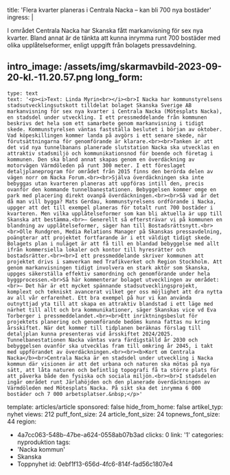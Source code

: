 title: 'Flera kvarter planeras i Centrala Nacka – kan bli 700 nya bostäder'
ingress: |
  <p>I området Centrala Nacka har Skanska fått markanvisning för sex nya kvarter. Bland annat är de tänkta att kunna inrymma runt 700 bostäder med olika upplåtelseformer, enligt uppgift från bolagets pressavdelning.
  </p>
  
intro_image: /assets/img/skarmavbild-2023-09-20-kl.-11.20.57.png
long_form:
  -
    type: text
    text: '<p><i>Text: Linda Myrin<br></i><br>I Nacka har kommunstyrelsens stadsutvecklingsutskott tilldelat bolaget Skanska Sverige AB markanvisning för sex nya kvarter i Centrala Nacka (Mötesplats Nacka), en stadsdel under utveckling. I ett pressmeddelande från kommunen beskrivs det hela som ett samarbete genom markanvisning i tidigt skede. Kommunstyrelsen väntas fastställa beslutet i början av oktober. Vad köpeskillingen kommer landa på avgörs i ett senare skede, när förutsättningarna för genomförande är klarare.<br><br>Tanken är att det vid nya tunnelbanans planerade slutstation Nacka ska utvecklas en attraktiv stadsmiljö och kommunikationsnod för boende och företag i kommunen. Den ska bland annat skapas genom en överdäckning av motorvägen Värmdöleden på runt 300 meter. I ett föreslaget detaljplaneprogram för området från 2015 finns den berörda delen av vägen norr om Nacka Forum.<br><br>Själva överdäckningen ska inte bebyggas utan kvarteren planeras att uppföras intill den, precis ovanför den kommande tunnelbanestationen. Bebyggelsen kommer omge en park med placering direkt ovanpå överdäckningen.<br><br>Så vad är det då man vill bygga? Mats Gerdau, kommunstyrelsens ordförande i Nacka, uppger att det till exempel planeras för totalt runt 700 bostäder i kvarteren. Men vilka upplåtelseformer som kan bli aktuella är upp till Skanska att bestämma.<br>– Generellt så eftersträvar vi på kommunen en blandning av upplåtelseformer, säger han till Bostadsrättsnytt.<br><br>Olle Rundgren, Media Relations Manager på Skanskas pressavdelning, poängterar att projektet fortfarande är i ett väldigt tidigt skede. Bolagets plan i nuläget är att få till en blandad bebyggelse med allt ifrån kommersiella lokaler och kontor till hyresrätter och bostadsrätter.<br><br>I ett pressmeddelande skriver kommunen att projektet drivs i samverkan med Trafikverket och Region Stockholm. Att genom markanvisningen tidigt involvera en stark aktör som Skanska, uppges säkerställa effektiv samordning och genomförande under hela byggprocessen.<br>Så här kommenterar bolaget utvecklingen av området:<br>– Det här är ett mycket spännande stadsutvecklingsprojekt, komplext och tekniskt avancerat vilket ger oss möjlighet att dra nytta av all vår erfarenhet. Ett bra exempel på hur vi kan använda outnyttjad yta till att skapa en attraktiv blandstad i ett läge med närhet till allt och bra kommunikationer, säger Skanskas vice vd Eva Torberger i pressmeddelandet.<br><br>Ett inriktningsbeslut för projektets planering och genomförande bedöms kunna fattas nu kring årsskiftet. När det kommer till tidplanen beräknas förslag till detaljplan kunna presenteras vid årsskiftet 2024/2025. Tunnelbanestationen Nacka väntas vara färdigställd år 2030 och bebyggelsen ovanför ska utvecklas fram till omkring år 2045, i takt med uppförandet av överdäckningen.<br><br><b>Kort om Centrala Nacka</b><br>Centrala Nacka är en stadsdel under utveckling i Nacka kommun där visionen är att det urbana och naturen ska mötas på nya sätt, att låta naturen och befintlig topografi få ta större plats för att påverka både den fysiska och sociala miljön.<br><br>I stadsdelen ingår området runt Järlahöjden och den planerade överdäckningen av Värmdöleden med Mötesplats Nacka. På sikt ska det inrymma 6 000 bostäder och 7 000 arbetsplatser.&nbsp;</p>'
template: articles/article
sponsored: false
hide_from_home: false
artikel_typ: nyhet
views: 212
puff_font_size: 24
article_font_size: 24
topnews_font_size: 44
region:
  - 4a7cc063-548b-47be-a624-0558ab07b3ad
clicks: 0
link: '1'
categories: nyproduktion
tags:
  - 'Nacka kommun'
  - Skanska
  - Toppnyhet
id: 0ebf1f13-656d-4fc6-814f-fad56c1807e4
